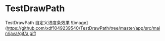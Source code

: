 # TestDrawPath
TestDrawPath
    自定义进度条效果
![image] (https://github.com/xdf1049239540/TestDrawPath/tree/master/app/src/main/java/gif/a.gif)